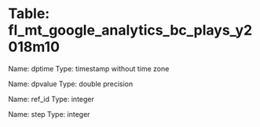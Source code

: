Table: fl_mt_google_analytics_bc_plays_y2018m10
===============================================

Name: dptime
Type: timestamp without time zone

Name: dpvalue
Type: double precision

Name: ref_id
Type: integer

Name: step
Type: integer

